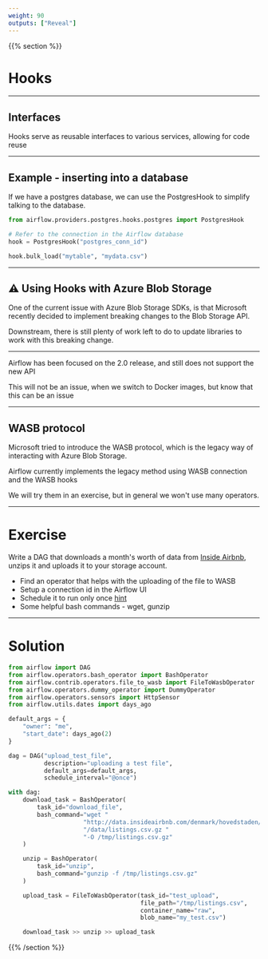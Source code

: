 ```yaml
---
weight: 90
outputs: ["Reveal"]
---
```


{{% section %}}

# Hooks

---

## Interfaces

Hooks serve as reusable interfaces to various services, allowing for code reuse

---

## Example - inserting into a database

If we have a postgres database, we can use the PostgresHook to simplify talking to the database.

```python
from airflow.providers.postgres.hooks.postgres import PostgresHook

# Refer to the connection in the Airflow database
hook = PostgresHook("postgres_conn_id")

hook.bulk_load("mytable", "mydata.csv")
```

---

## :warning: Using Hooks with Azure Blob Storage

One of the current issue with Azure Blob Storage SDKs, is that Microsoft recently decided to implement breaking changes to the Blob Storage API.

<p class="fragment">Downstream, there is still plenty of work left to do to update libraries to work with this breaking change.</p>

---

Airflow has been focused on the 2.0 release, and still does not support the new API

This will not be an issue, when we switch to Docker images, but know that this can be an issue

---

## WASB protocol

Microsoft tried to introduce the WASB protocol, which is the legacy way of interacting with Azure Blob Storage.

Airflow currently implements the legacy method using WASB connection and the WASB hooks

<p class="fragment">We will try them in an exercise, but in general we won't use many operators.</p>

---

# Exercise

Write a DAG that downloads a month's worth of data from [Inside Airbnb](http://insideairbnb.com/get-the-data.html), unzips it and uploads it 
to your storage account.

- Find an operator that helps with the uploading of the file to WASB
- Setup a connection id in the Airflow UI
- Schedule it to run only once [hint](https://airflow.apache.org/docs/stable/dag-run.html)
- Some helpful bash commands - wget, gunzip

---

# Solution

```python
from airflow import DAG
from airflow.operators.bash_operator import BashOperator
from airflow.contrib.operators.file_to_wasb import FileToWasbOperator
from airflow.operators.dummy_operator import DummyOperator
from airflow.operators.sensors import HttpSensor
from airflow.utils.dates import days_ago

default_args = {
    "owner": "me",
    "start_date": days_ago(2)
}

dag = DAG("upload_test_file",
          description="uploading a test file",
          default_args=default_args,
          schedule_interval="@once")

with dag:
    download_task = BashOperator(
        task_id="download_file",
        bash_command="wget "
                     "http://data.insideairbnb.com/denmark/hovedstaden/copenhagen/2020-06-26"
                     "/data/listings.csv.gz "
                     "-O /tmp/listings.csv.gz"
    )

    unzip = BashOperator(
        task_id="unzip",
        bash_command="gunzip -f /tmp/listings.csv.gz"
    )

    upload_task = FileToWasbOperator(task_id="test_upload",
                                     file_path="/tmp/listings.csv",
                                     container_name="raw",
                                     blob_name="my_test.csv")

    download_task >> unzip >> upload_task
```

{{% /section %}}